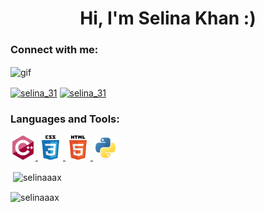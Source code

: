 <h1 align="center">Hi, I'm Selina Khan :)</h1>


<h3 align="left">Connect with me:</h3>
<img align="center" alt="gif" src ="https://github.com/shreyangautam/desktop-tutorial/blob/main/200.gif"></br>
<p align="left">
<a href="https://www.codechef.com/users/selina_31" target="blank"><img align="center" src="https://cdn.jsdelivr.net/npm/simple-icons@3.1.0/icons/codechef.svg" alt="selina_31" height="30" width="40" /></a>
<a href="https://www.hackerrank.com/selina_31" target="blank"><img align="center" src="https://raw.githubusercontent.com/rahuldkjain/github-profile-readme-generator/master/src/images/icons/Social/hackerrank.svg" alt="selina_31" height="30" width="40" /></a>
</p>

<h3 align="left">Languages and Tools:</h3>
<p align="left"> <a href="https://www.w3schools.com/cpp/" target="_blank"> <img src="https://raw.githubusercontent.com/devicons/devicon/master/icons/cplusplus/cplusplus-original.svg" alt="cplusplus" width="40" height="40"/> </a> <a href="https://www.w3schools.com/css/" target="_blank"> <img src="https://raw.githubusercontent.com/devicons/devicon/master/icons/css3/css3-original-wordmark.svg" alt="css3" width="40" height="40"/> </a> <a href="https://www.w3.org/html/" target="_blank"> <img src="https://raw.githubusercontent.com/devicons/devicon/master/icons/html5/html5-original-wordmark.svg" alt="html5" width="40" height="40"/> </a> <a href="https://www.python.org" target="_blank"> <img src="https://raw.githubusercontent.com/devicons/devicon/master/icons/python/python-original.svg" alt="python" width="40" height="40"/> </a> </p>

<p>&nbsp;<img align="center" src="https://github-readme-stats.vercel.app/api?username=selinaaax&show_icons=true&locale=en" alt="selinaaax" /></p>

<p><img align="center" src="https://github-readme-streak-stats.herokuapp.com/?user=selinaaax&" alt="selinaaax" /></p>
